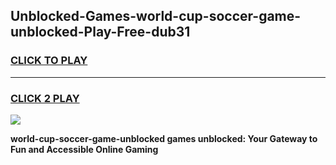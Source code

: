 
## Unblocked-Games-world-cup-soccer-game-unblocked-Play-Free-dub31
<h3>
<a href="https://premium76.site?title=world-cup-soccer-game-unblocked&ref=10A">CLICK TO PLAY</a></h3>
<hr>

<h3>
<a href="https://premium76.site?title=world-cup-soccer-game-unblocked&ref=10A">CLICK 2 PLAY</a>
  
</h3>

<a href="https://premium76.site?title=world-cup-soccer-game-unblocked&ref=10A"><img src="https://clearcache.store/games.png"></a>


**world-cup-soccer-game-unblocked games unblocked: Your Gateway to Fun and Accessible Online Gaming**
